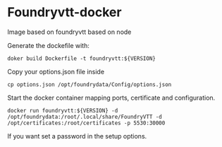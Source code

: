 # Foundryvtt-docker
Image based on foundryvtt based on node

Generate the dockefile with:

```doker build Dockerfile -t foundryvtt:${VERSION}```

Copy your options.json file inside 

```cp options.json /opt/foundrydata/Config/options.json```

Start the docker container mapping ports, certificate and configuration.

```docker run foundryvtt:${VERSION} -d /opt/foundrydata:/root/.local/share/FoundryVTT -d /opt/certificates:/root/certificates -p 5530:30000```

If you want set a password in the setup options. 
